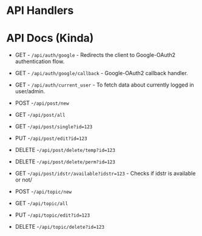 # API Handlers

# API Docs (Kinda)


- GET - `/api/auth/google` - Redirects the client to Google-OAuth2 authentication flow.

- GET - `/api/auth/google/callback` - Google-OAuth2 callback handler.

- GET - `/api/auth/current_user` - To fetch data about currently logged in user/admin.



- POST -`/api/post/new`

- GET -`/api/post/all`

- GET -`/api/post/single?id=123`

- PUT -`/api/post/edit?id=123`

- DELETE -`/api/post/delete/temp?id=123`

- DELETE -`/api/post/delete/perm?id=123`



- GET -`/api/post/idstr/available?idstr=123` - Checks if idstr is available or not/



- POST -`/api/topic/new`

- GET -`/api/topic/all`

- PUT -`/api/topic/edit?id=123`

- DELETE -`/api/topic/delete?id=123`

